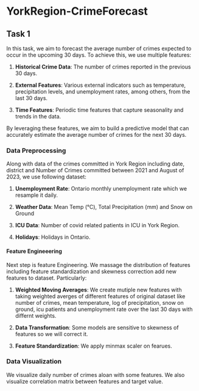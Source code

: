 # YorkRegion-CrimeForecast

## Task 1

In this task, we aim to forecast the average number of crimes expected to occur in the upcoming 30 days. To achieve this, we use multiple features:

1. **Historical Crime Data**: The number of crimes reported in the previous 30 days.
  
2. **External Features**: Various external indicators such as temperature, precipitation levels, and unemployment rates, among others, from the last 30 days.

3. **Time Features**: Periodic time features that capture seasonality and trends in the data.

By leveraging these features, we aim to build a predictive model that can accurately estimate the average number of crimes for the next 30 days.

### Data Preprocessing

Along with data of the crimes committed in York Region including date, district and Number of Crimes committed between 2021 and August of 2023, we use following dataset:


1. **Unemployment Rate**: Ontario monthly unemployment rate which we resample it daily.
  
2. **Weather Data**: Mean Temp (°C), Total Precipitation (mm) and Snow on Ground

3. **ICU Data**: Number of covid related patients in ICU in York Region.

4. **Holidays**: Holidays in Ontario.

#### Feature Engineeering

Next step is feature Engineering. We massage the distribution of features including feature standardization and skewness correction add new features to dataset. Particularly:

  
1. **Weighted Moving Averages**: We create mutiple new features with taking weighted averges of different features of original dataset like number of crimes, mean temperature, log of precipitation, snow on ground, icu patients and unemployment rate over the last 30 days with differnt weights.
   
2. **Data Transformation**: Some models are sensitive to skewness of features so we will correct it.

3. **Feature Standardization**: We apply minmax scaler on fearues.

### Data Visualization

We visualize daily number of crimes aloan with some features. We also visualize correlation matrix between features and target value.


